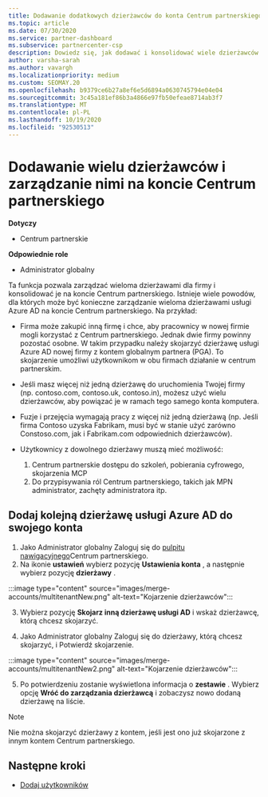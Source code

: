 ```yaml
---
title: Dodawanie dodatkowych dzierżawców do konta Centrum partnerskiego
ms.topic: article
ms.date: 07/30/2020
ms.service: partner-dashboard
ms.subservice: partnercenter-csp
description: Dowiedz się, jak dodawać i konsolidować wiele dzierżawców usługi Azure AD na koncie Centrum partnerskiego oraz zarządzać nimi. Dowiedz się również kilka przyczyn, które warto wykonać.
author: varsha-sarah
ms.author: vavargh
ms.localizationpriority: medium
ms.custom: SEOMAY.20
ms.openlocfilehash: b9379ce6b27a8ef6e5d6894a0630745794e04e04
ms.sourcegitcommit: 3c45a181ef86b3a4866e97fb50efeae8714ab3f7
ms.translationtype: MT
ms.contentlocale: pl-PL
ms.lasthandoff: 10/19/2020
ms.locfileid: "92530513"
---
```

# <a name="add-and-manage-multiple-tenants-in-your-partner-center-account"></a>Dodawanie wielu dzierżawców i zarządzanie nimi na koncie Centrum partnerskiego

**Dotyczy**

- Centrum partnerskie

**Odpowiednie role**

- Administrator globalny

Ta funkcja pozwala zarządzać wieloma dzierżawami dla firmy i konsolidować je na koncie Centrum partnerskiego. Istnieje wiele powodów, dla których może być konieczne zarządzanie wieloma dzierżawami usługi Azure AD na koncie Centrum partnerskiego. Na przykład:

- Firma może zakupić inną firmę i chce, aby pracownicy w nowej firmie mogli korzystać z Centrum partnerskiego. Jednak dwie firmy powinny pozostać osobne. W takim przypadku należy skojarzyć dzierżawę usługi Azure AD nowej firmy z kontem globalnym partnera (PGA). To skojarzenie umożliwi użytkownikom w obu firmach działanie w centrum partnerskim.

- Jeśli masz więcej niż jedną dzierżawę do uruchomienia Twojej firmy (np. contoso.com, contoso.uk, contoso.in), możesz użyć wielu dzierżawców, aby powiązać je w ramach tego samego konta komputera.

- Fuzje i przejęcia wymagają pracy z więcej niż jedną dzierżawą (np. Jeśli firma Contoso uzyska Fabrikam, musi być w stanie użyć zarówno Constoso.com, jak i Fabrikam.com odpowiednich dzierżawców).

- Użytkownicy z dowolnego dzierżawy muszą mieć możliwość:
    1.  Centrum partnerskie dostępu do szkoleń, pobierania cyfrowego, skojarzenia MCP
    2.  Do przypisywania ról Centrum partnerskiego, takich jak MPN administrator, zachęty administratora itp.


## <a name="add-another-azure-ad-tenant-to-your-account"></a>Dodaj kolejną dzierżawę usługi Azure AD do swojego konta

1. Jako Administrator globalny Zaloguj się do [pulpitu nawigacyjnego](https://partner.microsoft.com/dashboard)Centrum partnerskiego.
1. Na ikonie **ustawień** wybierz pozycję **Ustawienia konta** , a następnie wybierz pozycję **dzierżawy** .
 
:::image type="content" source="images/merge-accounts/multitenantNew.png" alt-text="Kojarzenie dzierżawców"::: 

3. Wybierz pozycję **Skojarz inną dzierżawę usługi AD** i wskaż dzierżawcę, którą chcesz skojarzyć.

1. Jako Administrator globalny Zaloguj się do dzierżawy, którą chcesz skojarzyć, i Potwierdź skojarzenie. 

:::image type="content" source="images/merge-accounts/multitenantNew2.png" alt-text="Kojarzenie dzierżawców"::: 

5. Po potwierdzeniu zostanie wyświetlona informacja o **zestawie** .  Wybierz opcję **Wróć do zarządzania dzierżawcą** i zobaczysz nowo dodaną dzierżawę na liście. 
 

>[!NOTE]
>Nie można skojarzyć dzierżawy z kontem, jeśli jest ono już skojarzone z innym kontem Centrum partnerskiego.

 
## <a name="next-steps"></a>Następne kroki

- [Dodaj użytkowników](create-user-accounts-and-set-permissions.md)
